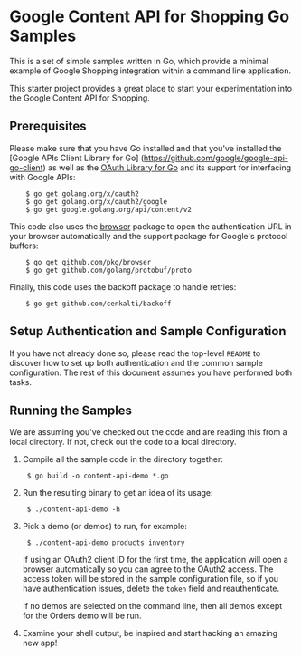 # Google Content API for Shopping Go Samples

This is a set of simple samples written in Go, which provide a minimal
example of Google Shopping integration within a command line application.

This starter project provides a great place to start your experimentation into
the Google Content API for Shopping.

## Prerequisites

Please make sure that you have Go installed and that you've installed
the [Google APIs Client Library for Go]
(https://github.com/google/google-api-go-client) as well as the [OAuth Library
for Go](https://github.com/golang/oauth2) and its support for
interfacing with Google APIs:

        $ go get golang.org/x/oauth2
        $ go get golang.org/x/oauth2/google
        $ go get google.golang.org/api/content/v2

This code also uses the [browser](https://github.com/pkg/browser) package
to open the authentication URL in your browser automatically and the
support package for Google's protocol buffers:

        $ go get github.com/pkg/browser
        $ go get github.com/golang/protobuf/proto

Finally, this code uses the backoff package to handle retries:

        $ go get github.com/cenkalti/backoff

## Setup Authentication and Sample Configuration

If you have not already done so, please read the top-level `README` to discover
how to set up both authentication and the common sample configuration.  The rest
of this document assumes you have performed both tasks.

## Running the Samples

We are assuming you've checked out the code and are reading this from a local
directory. If not, check out the code to a local directory.

1. Compile all the sample code in the directory together:

        $ go build -o content-api-demo *.go

2. Run the resulting binary to get an idea of its usage:

        $ ./content-api-demo -h

3. Pick a demo (or demos) to run, for example:

        $ ./content-api-demo products inventory

   If using an OAuth2 client ID for the first time, the application will open a
   browser automatically so you can agree to the OAuth2 access.  The access
   token will be stored in the sample configuration file, so if you have
   authentication issues, delete the `token` field and reauthenticate.

   If no demos are selected on the command line, then all demos except for the
   Orders demo will be run.

4. Examine your shell output, be inspired and start hacking an amazing new app!
